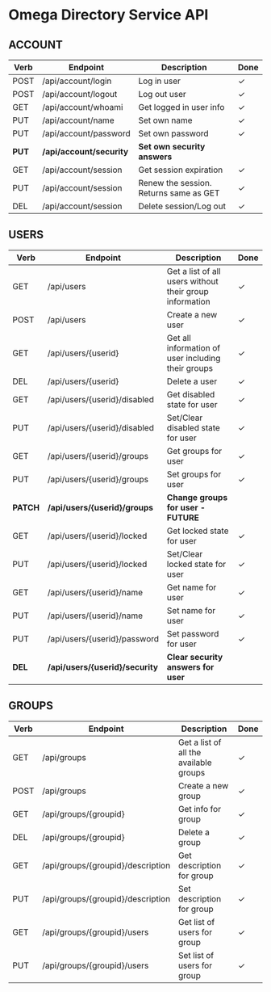# Omega Directory Service API

## ACCOUNT
| Verb | Endpoint | Description | Done |
| --- | --- | --- | --- |
| POST | /api/account/login | Log in user | ✓ |
| POST | /api/account/logout | Log out user | ✓ |
| GET | /api/account/whoami | Get logged in user info | ✓ |
| PUT | /api/account/name | Set own name | ✓ |
| PUT | /api/account/password | Set own password | ✓ |
| **PUT** | **/api/account/security** | **Set own security answers** | |
| GET | /api/account/session | Get session expiration | ✓ |
| PUT | /api/account/session | Renew the session. Returns same as GET | ✓ |
| DEL | /api/account/session | Delete session/Log out | ✓ |

## USERS
| Verb | Endpoint | Description | Done |
| --- | --- | --- | --- |
| GET | /api/users | Get a list of all users without their group information | ✓ |
| POST | /api/users | Create a new user | ✓ |
| GET | /api/users/{userid} | Get all information of user including their groups | ✓ |
| DEL | /api/users/{userid} | Delete a user | ✓ |
| GET | /api/users/{userid}/disabled | Get disabled state for user | ✓ |
| PUT | /api/users/{userid}/disabled | Set/Clear disabled state for user | ✓ |
| GET | /api/users/{userid}/groups | Get groups for user | ✓ |
| PUT | /api/users/{userid}/groups | Set groups for user | ✓ |
| **PATCH** | **/api/users/{userid}/groups** | **Change groups for user - FUTURE** |  |
| GET | /api/users/{userid}/locked | Get locked state for user | ✓ |
| PUT | /api/users/{userid}/locked | Set/Clear locked state for user | ✓ |
| GET | /api/users/{userid}/name | Get name for user | ✓ |
| PUT | /api/users/{userid}/name | Set name for user | ✓ |
| PUT | /api/users/{userid}/password | Set password for user | ✓ |
| **DEL** | **/api/users/{userid}/security** | **Clear security answers for user** |  |

## GROUPS
| Verb | Endpoint | Description | Done |
| --- | --- | --- | --- |
| GET | /api/groups | Get a list of all the available groups | ✓ |
| POST | /api/groups | Create a new group | ✓ |
| GET | /api/groups/{groupid} | Get info for group | ✓ |
| DEL | /api/groups/{groupid} | Delete a group | ✓ |
| GET | /api/groups/{groupid}/description | Get description for group | ✓ |
| PUT | /api/groups/{groupid}/description | Set description for group | ✓ |
| GET | /api/groups/{groupid}/users | Get list of users for group | ✓ |
| PUT | /api/groups/{groupid}/users | Set list of users for group | ✓ |
